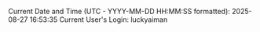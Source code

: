 Current Date and Time (UTC - YYYY-MM-DD HH:MM:SS formatted): 2025-08-27 16:53:35
Current User's Login: luckyaiman
